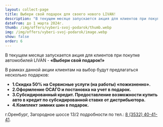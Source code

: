 ```yaml
---
layout: collect-page
title: Выбери свой подарок для своего нового LIVAN!
description: "В текущем месяце запускается акция для клиентов при покупке автомобилей LIVAN «Выбери свой подарок!»"
dateFrom: до 1 марта 2024г.
thumb: /img/offers/vyberi-svoj-podarok/thumb.webp
img: /img/offers/vyberi-svoj-podarok/image.webp
show: false
order: 6
---
```

В текущем месяце запускается акция для клиентов при покупке автомобилей LIVAN - **«Выбери свой подарок!»**

В рамках данной акции клиентам на выбор будут предлагаться несколько подарков:

+ **1.Скидка 50% на Сервисные услуги (на работы) «пожизненно».**
+ **2.Оформление ОСАГО и постановка на учет в подарок.**
+ **3.Субсидированный кредит. Предоставление возможности купить авто в кредит по субсидированной ставке от дистрибьютора.**
+ **4.Комплект зимних шин в подарок.**

г.Оренбург, Загородное шоссе 13/2  подробности по тел.: [8 (3532) 40-41-41](tel:+73532404141).